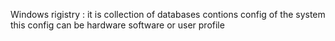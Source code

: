 Windows rigistry  :
it is collection  of databases contions config of the system 
this config can be hardware software or user profile  
